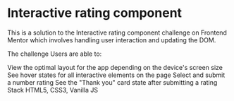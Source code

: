 # Interactive rating component
This is a solution to the Interactive rating component challenge on Frontend Mentor which involves handling user interaction and updating the DOM.

The challenge
Users are able to:

View the optimal layout for the app depending on the device's screen size
See hover states for all interactive elements on the page
Select and submit a number rating
See the "Thank you" card state after submitting a rating
Stack
HTML5, CSS3, Vanilla JS
